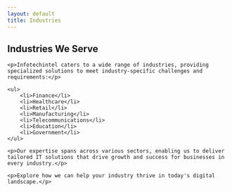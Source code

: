```yaml
---
layout: default
title: Industries
---
```


<section id="content">
    <h1>Industries We Serve</h1>

    <p>Infotechintel caters to a wide range of industries, providing specialized solutions to meet industry-specific challenges and requirements:</p>

    <ul>
        <li>Finance</li>
        <li>Healthcare</li>
        <li>Retail</li>
        <li>Manufacturing</li>
        <li>Telecommunications</li>
        <li>Education</li>
        <li>Government</li>
    </ul>

    <p>Our expertise spans across various sectors, enabling us to deliver tailored IT solutions that drive growth and success for businesses in every industry.</p>

    <p>Explore how we can help your industry thrive in today's digital landscape.</p>
</section>

